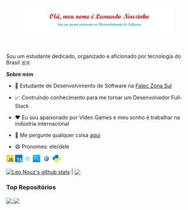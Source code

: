 <p align="center"><a href="https://github.com/LeoNouz"><img width="80%" alt="Olá, meu nome é Leonardo Nouzinho. Sou um jovem padawan no Desenvolvimento de Software" src="./assets/readme-header.jpg" /></a></p>

<br />

Sou um estudante dedicado, organizado e aficionado por tecnologia do Brasil 🇧🇷

**Sobre mim**

- 🌱 Estudante de Desenvolvimento de Software na [Fatec Zona Sul](https://fateczonasul.edu.br/)

- 📈 Contruíndo conhecimento para me tornar um Desenvolvedor Full-Stack

- ❤️ Eu sou apaixonado por Vídeo Games e meu sonho é trabalhar na indústria internacional

- 💬 Me pergunte qualquer coisa [aqui](https://github.com/LeoNouz/LeoNouz/issues)

- 😄 Pronomes: ele/dele

<code><img height="20" alt="javascript" src="https://raw.githubusercontent.com/github/explore/80688e429a7d4ef2fca1e82350fe8e3517d3494d/topics/javascript/javascript.png"></code>
<code><img height="20" alt="typescript" src="https://raw.githubusercontent.com/github/explore/80688e429a7d4ef2fca1e82350fe8e3517d3494d/topics/typescript/typescript.png"></code>
<code><img height="20" alt="react" src="https://raw.githubusercontent.com/github/explore/80688e429a7d4ef2fca1e82350fe8e3517d3494d/topics/react/react.png"></code>
<code><img height="20" alt="mysql" src="./assets/MySQL.png"></code>
<code><img height="20" alt="cpp" src="./assets/C++.jpg"></code>
<code><img height="20" alt="python" src="./assets/Python.png"></code>

<a href="https://github.com/LeoNouz/github-readme-stats"><img align="center" src="https://github-readme-stats.vercel.app/api?username=LeoNouz&show_icons=true&include_all_commits=true&theme=buefy&hide_border=true" alt="Leo Nouz's github stats" /></a> | <a href="https://github.com/LeoNouz/github-readme-stats"><img align="center" src="https://github-readme-stats.vercel.app/api/top-langs/?username=LeoNouz&layout=compact&theme=buefy&hide_border=true" /></a>


### Top Repositórios


<a href="https://github.com/LeoNouz/Sistema-Web-Full-Stack">
  <img align="center" src="https://github-readme-stats.vercel.app/api/pin/?username=LeoNouz&repo=Sistema-Web-Full-Stack&theme=buefy" />
</a>
<a href="https://github.com/LeoNouz/Projeto-LIFO-cpp">
  <img align="center" src="https://github-readme-stats.vercel.app/api/pin/?username=LeoNouz&repo=Projeto-LIFO-cpp&theme=buefy" />
</a>